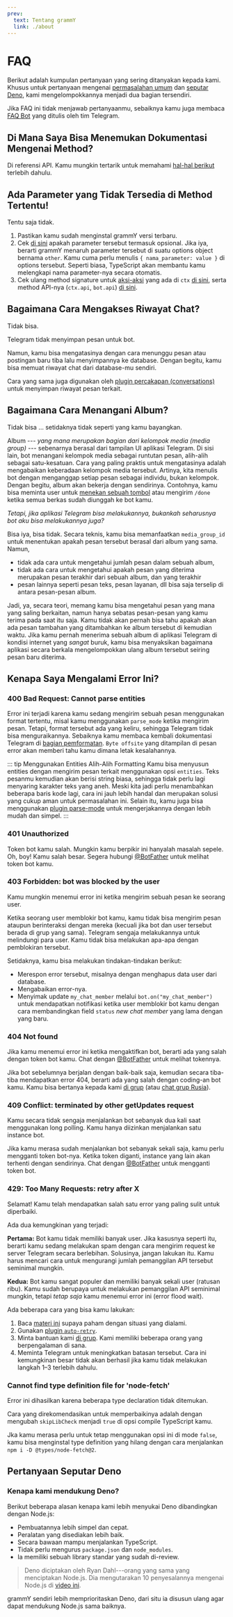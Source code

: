 ```yaml
---
prev:
  text: Tentang grammY
  link: ./about
---
```


# FAQ

Berikut adalah kumpulan pertanyaan yang sering ditanyakan kepada kami.
Khusus untuk pertanyaan mengenai [permasalahan umum](#kenapa-saya-mengalami-error-ini) dan [seputar Deno](#pertanyaan-seputar-deno), kami mengelompokkannya menjadi dua bagian tersendiri.

Jika FAQ ini tidak menjawab pertanyaanmu, sebaiknya kamu juga membaca [FAQ Bot](https://core.telegram.org/bots/faq) yang ditulis oleh tim Telegram.

## Di Mana Saya Bisa Menemukan Dokumentasi Mengenai Method?

Di referensi API.
Kamu mungkin tertarik untuk memahami [hal-hal berikut](../guide/) terlebih dahulu.

## Ada Parameter yang Tidak Tersedia di Method Tertentu!

Tentu saja tidak.

1. Pastikan kamu sudah menginstal grammY versi terbaru.
2. Cek [di sini](https://core.telegram.org/bots/api) apakah parameter tersebut termasuk opsional.
   Jika iya, berarti grammY menaruh parameter tersebut di suatu options object bernama `other`.
   Kamu cuma perlu menulis `{ nama_parameter: value }` di options tersebut.
   Seperti biasa, TypeScript akan membantu kamu melengkapi nama parameter-nya secara otomatis.
3. Cek ulang method signature untuk [aksi-aksi](../guide/context#aksi-yang-tersedia) yang ada di `ctx` [di sini](/ref/core/context#methods), serta method API-nya (`ctx.api`, `bot.api`) [di sini](/ref/core/api#methods).

## Bagaimana Cara Mengakses Riwayat Chat?

Tidak bisa.

Telegram tidak menyimpan pesan untuk bot.

Namun, kamu bisa mengatasinya dengan cara menunggu pesan atau postingan baru tiba lalu menyimpannya ke database.
Dengan begitu, kamu bisa memuat riwayat chat dari database-mu sendiri.

Cara yang sama juga digunakan oleh [plugin percakapan (conversations)](../plugins/conversations) untuk menyimpan riwayat pesan terkait.

## Bagaimana Cara Menangani Album?

Tidak bisa ... setidaknya tidak seperti yang kamu bayangkan.

Album --- _yang mana merupakan bagian dari kelompok media (media group)_ --- sebenarnya berasal dari tampilan UI aplikasi Telegram.
Di sisi lain, bot menangani kelompok media sebagai runtutan pesan, alih-alih sebagai satu-kesatuan.
Cara yang paling praktis untuk mengatasinya adalah mengabaikan keberadaan kelompok media tersebut.
Artinya, kita menulis bot dengan menganggap setiap pesan sebagai individu, bukan kelompok.
Dengan begitu, album akan bekerja dengan sendirinya.
Contohnya, kamu bisa meminta user untuk [menekan sebuah tombol](../plugins/keyboard.md#keyboard-inline) atau mengirim `/done` ketika semua berkas sudah diunggah ke bot kamu.

_Tetapi, jika aplikasi Telegram bisa melakukannya, bukankah seharusnya bot aku bisa melakukannya juga?_

Bisa iya, bisa tidak.
Secara teknis, kamu bisa memanfaatkan `media_group_id` untuk menentukan apakah pesan tersebut berasal dari album yang sama.
Namun,

- tidak ada cara untuk mengetahui jumlah pesan dalam sebuah album,
- tidak ada cara untuk mengetahui apakah pesan yang diterima merupakan pesan terakhir dari sebuah album, dan yang terakhir
- pesan lainnya seperti pesan teks, pesan layanan, dll bisa saja terselip di antara pesan-pesan album.

Jadi, ya, secara teori, memang kamu bisa mengetahui pesan yang mana yang saling berkaitan, namun hanya sebatas pesan-pesan yang kamu terima pada saat itu saja.
Kamu tidak akan pernah bisa tahu apakah akan ada pesan tambahan yang ditambahkan ke album tersebut di kemudian waktu.
Jika kamu pernah menerima sebuah album di aplikasi Telegram di kondisi internet yang _sangat_ buruk, kamu bisa menyaksikan bagaimana aplikasi secara berkala mengelompokkan ulang album tersebut seiring pesan baru diterima.

## Kenapa Saya Mengalami Error Ini?

### 400 Bad Request: Cannot parse entities

Error ini terjadi karena kamu sedang mengirim sebuah pesan menggunakan format tertentu, misal kamu menggunakan `parse_mode` ketika mengirim pesan.
Tetapi, format tersebut ada yang keliru, sehingga Telegram tidak bisa menguraikannya.
Sebaiknya kamu membaca kembali dokumentasi Telegram di [bagian pemformatan](https://core.telegram.org/bots/api#formatting-options).
`Byte offsite` yang ditampilan di pesan error akan memberi tahu kamu dimana letak kesalahannya.

::: tip Menggunakan Entities Alih-Alih Formatting
Kamu bisa menyusun entities dengan mengirim pesan terkait menggunakan opsi `entities`.
Teks pesanmu kemudian akan berisi string biasa, sehingga tidak perlu lagi menyaring karakter teks yang aneh.
Meski kita jadi perlu menambahkan beberapa baris kode lagi, cara ini jauh lebih handal dan merupakan solusi yang cukup aman untuk permasalahan ini.
Selain itu, kamu juga bisa menggunakan [plugin parse-mode](../plugins/parse-mode) untuk mengerjakannya dengan lebih mudah dan simpel.
:::

### 401 Unauthorized

Token bot kamu salah.
Mungkin kamu berpikir ini hanyalah masalah sepele.
Oh, boy!
Kamu salah besar.
Segera hubungi [@BotFather](https://t.me/BotFather) untuk melihat token bot kamu.

### 403 Forbidden: bot was blocked by the user

Kamu mungkin menemui error ini ketika mengirim sebuah pesan ke seorang user.

Ketika seorang user memblokir bot kamu, kamu tidak bisa mengirim pesan ataupun berinteraksi dengan mereka (kecuali jika bot dan user tersebut berada di grup yang sama).
Telegram sengaja melakukannya untuk melindungi para user.
Kamu tidak bisa melakukan apa-apa dengan pemblokiran tersebut.

Setidaknya, kamu bisa melakukan tindakan-tindakan berikut:

- Merespon error tersebut, misalnya dengan menghapus data user dari database.
- Mengabaikan error-nya.
- Menyimak update `my_chat_member` melalui `bot.on("my_chat_member")` untuk mendapatkan notifikasi ketika user memblokir bot kamu dengan cara membandingkan field `status` _new chat member_ yang lama dengan yang baru.

### 404 Not found

Jika kamu menemui error ini ketika mengaktifkan bot, berarti ada yang salah dengan token bot kamu.
Chat dengan [@BotFather](https://t.me/BotFather) untuk melihat tokennya.

Jika bot sebelumnya berjalan dengan baik-baik saja, kemudian secara tiba-tiba mendapatkan error 404, berarti ada yang salah dengan coding-an bot kamu.
Kamu bisa bertanya kepada kami [di grup](https://t.me/grammyjs) (atau [chat grup Rusia](https://t.me/grammyjs_ru)).

### 409 Conflict: terminated by other getUpdates request

Kamu secara tidak sengaja menjalankan bot sebanyak dua kali saat menggunakan long polling.
Kamu hanya diizinkan menjalankan satu instance bot.

Jika kamu merasa sudah menjalankan bot sebanyak sekali saja, kamu perlu mengganti token bot-nya.
Ketika token diganti, instance yang lain akan terhenti dengan sendirinya.
Chat dengan [@BotFather](https://t.me/BotFather) untuk mengganti token bot.

### 429: Too Many Requests: retry after X

Selamat!
Kamu telah mendapatkan salah satu error yang paling sulit untuk diperbaiki.

Ada dua kemungkinan yang terjadi:

**Pertama:** Bot kamu tidak memiliki banyak user.
Jika kasusnya seperti itu, berarti kamu sedang melakukan spam dengan cara mengirim request ke server Telegram secara berlebihan.
Solusinya, jangan lakukan itu.
Kamu harus mencari cara untuk mengurangi jumlah pemanggilan API tersebut seminimal mungkin.

**Kedua:** Bot kamu sangat populer dan memiliki banyak sekali user (ratusan ribu).
Kamu sudah berupaya untuk melakukan pemanggilan API seminimal mungkin, tetapi _tetap saja_ kamu menemui error ini (error flood wait).

Ada beberapa cara yang bisa kamu lakukan:

1. Baca [materi ini](../advanced/flood) supaya paham dengan situasi yang dialami.
2. Gunakan [plugin `auto-retry`](../plugins/auto-retry).
3. Minta bantuan kami [di grup](https://t.me/grammyjs).
   Kami memiliki beberapa orang yang berpengalaman di sana.
4. Meminta Telegram untuk meningkatkan batasan tersebut.
   Cara ini kemungkinan besar tidak akan berhasil jika kamu tidak melakukan langkah 1–3 terlebih dahulu.

### Cannot find type definition file for 'node-fetch'

Error ini dihasilkan karena beberapa type declaration tidak ditemukan.

Cara yang direkomendasikan untuk memperbaikinya adalah dengan mengubah `skipLibCheck` menjadi `true` di opsi compile TypeScript kamu.

Jka kamu merasa perlu untuk tetap menggunakan opsi ini di mode `false`, kamu bisa menginstal type definition yang hilang dengan cara menjalankan `npm i -D @types/node-fetch@2`.

## Pertanyaan Seputar Deno

### Kenapa kami mendukung Deno?

Berikut beberapa alasan kenapa kami lebih menyukai Deno dibandingkan dengan Node.js:

- Pembuatannya lebih simpel dan cepat.
- Peralatan yang disediakan lebih baik.
- Secara bawaan mampu menjalankan TypeScript.
- Tidak perlu mengurus `package.json` dan `node_modules`.
- Ia memiliki sebuah library standar yang sudah di-review.

> Deno diciptakan oleh Ryan Dahl---orang yang sama yang menciptakan Node.js.
> Dia mengutarakan 10 penyesalannya mengenai Node.js di [video ini](https://youtu.be/M3BM9TB-8yA).

grammY sendiri lebih memprioritaskan Deno, dari situ ia disusun ulang agar dapat mendukung Node.js sama baiknya.
